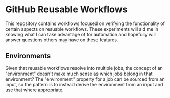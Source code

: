 # GitHub Reusable Workflows

This repository contains workflows focused on verifying the functionality of
certain aspects on resuable workflows. These experiments will aid me in knowing
what I can take advantage of for automation and hopefully will answer questions
others may have on these features.

## Environments

Given that reusable workflows resolve into multiple jobs, the concept of an
"environment" doesn't make much sense as which jobs belong in that environment?
The "environment" property for a job can be sourced from an input, so the
pattern is to instead derive the environment from an input and use that where
appropriate.
